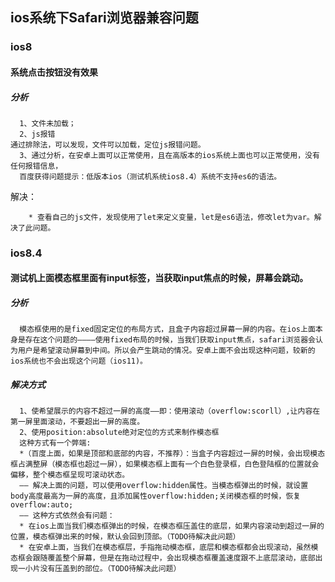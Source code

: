 
## ios系统下Safari浏览器兼容问题

### ios8

#### 系统点击按钮没有效果
##### 分析
```
  1、文件未加载；
  2、js报错
通过排除法，可以发现，文件可以加载，定位js报错问题。
  3、通过分析，在安卓上面可以正常使用，且在高版本的ios系统上面也可以正常使用，没有任何报错信息，
  百度获得问题提示：低版本ios（测试机系统ios8.4）系统不支持es6的语法。
```

解决：
```
    * 查看自己的js文件，发现使用了let来定义变量，let是es6语法，修改let为var。解决了此问题。
```

### ios8.4

#### 测试机上面模态框里面有input标签，当获取input焦点的时候，屏幕会跳动。

##### 分析
```
  模态框使用的是fixed固定定位的布局方式，且盒子内容超过屏幕一屏的内容。在ios上面本身是存在这个问题的————使用fixed布局的时候，当我们获取input焦点，safari浏览器会认为用户是希望滚动屏幕到中间。所以会产生跳动的情况。安卓上面不会出现这种问题，较新的ios系统也不会出现这个问题（ios11)。
```

##### 解决方式
```
  1、使希望展示的内容不超过一屏的高度——即：使用滚动（overflow:scorll）,让内容在第一屏里面滚动，不要超出一屏的高度。
  2、使用position:absolute绝对定位的方式来制作模态框
  这种方式有一个弊端:
  *（百度上面，如果是顶部和底部的内容，不推荐）：当盒子内容超过一屏的时候，会出现模态框占满整屏（模态框也超过一屏），如果模态框上面有一个白色登录框，白色登陆框的位置就会偏移，整个模态框呈现可滚动状态。
  —— 解决上面的问题，可以使用overflow:hidden属性。当模态框弹出的时候，就设置body高度最高为一屏的高度，且添加属性overflow:hidden;关闭模态框的时候，恢复overflow:auto;
  —— 这种方式依然会有问题：
  * 在ios上面当我们模态框弹出的时候，在模态框压盖住的底层，如果内容滚动到超过一屏的位置，模态框弹出来的时候，默认会回到顶部。（TODO待解决此问题）
  * 在安卓上面，当我们在模态框层，手指拖动模态框，底层和模态框都会出现滚动，虽然模态框会跟随覆盖整个屏幕，但是在拖动过程中，会出现模态框覆盖速度跟不上底层滚动，底部出现一小片没有压盖到的部位。（TODO待解决此问题）
```




















